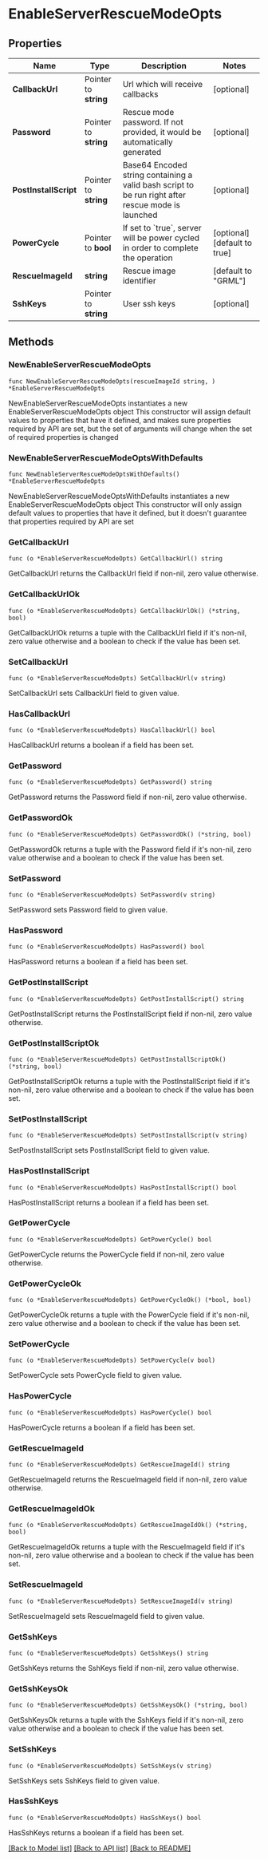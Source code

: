 # EnableServerRescueModeOpts

## Properties

Name | Type | Description | Notes
------------ | ------------- | ------------- | -------------
**CallbackUrl** | Pointer to **string** | Url which will receive callbacks | [optional] 
**Password** | Pointer to **string** | Rescue mode password. If not provided, it would be automatically generated | [optional] 
**PostInstallScript** | Pointer to **string** | Base64 Encoded string containing a valid bash script to be run right after rescue mode is launched | [optional] 
**PowerCycle** | Pointer to **bool** | If set to &#x60;true&#x60;, server will be power cycled in order to complete the operation | [optional] [default to true]
**RescueImageId** | **string** | Rescue image identifier | [default to "GRML"]
**SshKeys** | Pointer to **string** | User ssh keys | [optional] 

## Methods

### NewEnableServerRescueModeOpts

`func NewEnableServerRescueModeOpts(rescueImageId string, ) *EnableServerRescueModeOpts`

NewEnableServerRescueModeOpts instantiates a new EnableServerRescueModeOpts object
This constructor will assign default values to properties that have it defined,
and makes sure properties required by API are set, but the set of arguments
will change when the set of required properties is changed

### NewEnableServerRescueModeOptsWithDefaults

`func NewEnableServerRescueModeOptsWithDefaults() *EnableServerRescueModeOpts`

NewEnableServerRescueModeOptsWithDefaults instantiates a new EnableServerRescueModeOpts object
This constructor will only assign default values to properties that have it defined,
but it doesn't guarantee that properties required by API are set

### GetCallbackUrl

`func (o *EnableServerRescueModeOpts) GetCallbackUrl() string`

GetCallbackUrl returns the CallbackUrl field if non-nil, zero value otherwise.

### GetCallbackUrlOk

`func (o *EnableServerRescueModeOpts) GetCallbackUrlOk() (*string, bool)`

GetCallbackUrlOk returns a tuple with the CallbackUrl field if it's non-nil, zero value otherwise
and a boolean to check if the value has been set.

### SetCallbackUrl

`func (o *EnableServerRescueModeOpts) SetCallbackUrl(v string)`

SetCallbackUrl sets CallbackUrl field to given value.

### HasCallbackUrl

`func (o *EnableServerRescueModeOpts) HasCallbackUrl() bool`

HasCallbackUrl returns a boolean if a field has been set.

### GetPassword

`func (o *EnableServerRescueModeOpts) GetPassword() string`

GetPassword returns the Password field if non-nil, zero value otherwise.

### GetPasswordOk

`func (o *EnableServerRescueModeOpts) GetPasswordOk() (*string, bool)`

GetPasswordOk returns a tuple with the Password field if it's non-nil, zero value otherwise
and a boolean to check if the value has been set.

### SetPassword

`func (o *EnableServerRescueModeOpts) SetPassword(v string)`

SetPassword sets Password field to given value.

### HasPassword

`func (o *EnableServerRescueModeOpts) HasPassword() bool`

HasPassword returns a boolean if a field has been set.

### GetPostInstallScript

`func (o *EnableServerRescueModeOpts) GetPostInstallScript() string`

GetPostInstallScript returns the PostInstallScript field if non-nil, zero value otherwise.

### GetPostInstallScriptOk

`func (o *EnableServerRescueModeOpts) GetPostInstallScriptOk() (*string, bool)`

GetPostInstallScriptOk returns a tuple with the PostInstallScript field if it's non-nil, zero value otherwise
and a boolean to check if the value has been set.

### SetPostInstallScript

`func (o *EnableServerRescueModeOpts) SetPostInstallScript(v string)`

SetPostInstallScript sets PostInstallScript field to given value.

### HasPostInstallScript

`func (o *EnableServerRescueModeOpts) HasPostInstallScript() bool`

HasPostInstallScript returns a boolean if a field has been set.

### GetPowerCycle

`func (o *EnableServerRescueModeOpts) GetPowerCycle() bool`

GetPowerCycle returns the PowerCycle field if non-nil, zero value otherwise.

### GetPowerCycleOk

`func (o *EnableServerRescueModeOpts) GetPowerCycleOk() (*bool, bool)`

GetPowerCycleOk returns a tuple with the PowerCycle field if it's non-nil, zero value otherwise
and a boolean to check if the value has been set.

### SetPowerCycle

`func (o *EnableServerRescueModeOpts) SetPowerCycle(v bool)`

SetPowerCycle sets PowerCycle field to given value.

### HasPowerCycle

`func (o *EnableServerRescueModeOpts) HasPowerCycle() bool`

HasPowerCycle returns a boolean if a field has been set.

### GetRescueImageId

`func (o *EnableServerRescueModeOpts) GetRescueImageId() string`

GetRescueImageId returns the RescueImageId field if non-nil, zero value otherwise.

### GetRescueImageIdOk

`func (o *EnableServerRescueModeOpts) GetRescueImageIdOk() (*string, bool)`

GetRescueImageIdOk returns a tuple with the RescueImageId field if it's non-nil, zero value otherwise
and a boolean to check if the value has been set.

### SetRescueImageId

`func (o *EnableServerRescueModeOpts) SetRescueImageId(v string)`

SetRescueImageId sets RescueImageId field to given value.


### GetSshKeys

`func (o *EnableServerRescueModeOpts) GetSshKeys() string`

GetSshKeys returns the SshKeys field if non-nil, zero value otherwise.

### GetSshKeysOk

`func (o *EnableServerRescueModeOpts) GetSshKeysOk() (*string, bool)`

GetSshKeysOk returns a tuple with the SshKeys field if it's non-nil, zero value otherwise
and a boolean to check if the value has been set.

### SetSshKeys

`func (o *EnableServerRescueModeOpts) SetSshKeys(v string)`

SetSshKeys sets SshKeys field to given value.

### HasSshKeys

`func (o *EnableServerRescueModeOpts) HasSshKeys() bool`

HasSshKeys returns a boolean if a field has been set.


[[Back to Model list]](../README.md#documentation-for-models) [[Back to API list]](../README.md#documentation-for-api-endpoints) [[Back to README]](../README.md)


